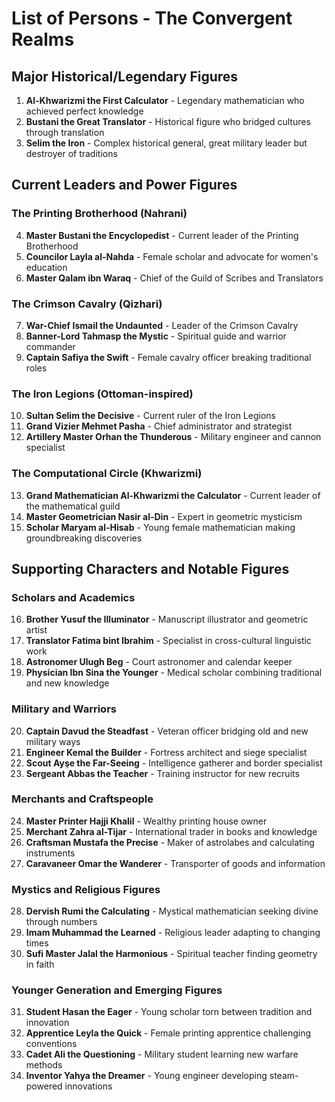# List of Persons - The Convergent Realms

## Major Historical/Legendary Figures
1. **Al-Khwarizmi the First Calculator** - Legendary mathematician who achieved perfect knowledge
2. **Bustani the Great Translator** - Historical figure who bridged cultures through translation
3. **Selim the Iron** - Complex historical general, great military leader but destroyer of traditions

## Current Leaders and Power Figures

### The Printing Brotherhood (Nahrani)
4. **Master Bustani the Encyclopedist** - Current leader of the Printing Brotherhood
5. **Councilor Layla al-Nahda** - Female scholar and advocate for women's education
6. **Master Qalam ibn Waraq** - Chief of the Guild of Scribes and Translators

### The Crimson Cavalry (Qizhari)
7. **War-Chief Ismail the Undaunted** - Leader of the Crimson Cavalry
8. **Banner-Lord Tahmasp the Mystic** - Spiritual guide and warrior commander
9. **Captain Safiya the Swift** - Female cavalry officer breaking traditional roles

### The Iron Legions (Ottoman-inspired)
10. **Sultan Selim the Decisive** - Current ruler of the Iron Legions
11. **Grand Vizier Mehmet Pasha** - Chief administrator and strategist
12. **Artillery Master Orhan the Thunderous** - Military engineer and cannon specialist

### The Computational Circle (Khwarizmi)
13. **Grand Mathematician Al-Khwarizmi the Calculator** - Current leader of the mathematical guild
14. **Master Geometrician Nasir al-Din** - Expert in geometric mysticism
15. **Scholar Maryam al-Hisab** - Young female mathematician making groundbreaking discoveries

## Supporting Characters and Notable Figures

### Scholars and Academics
16. **Brother Yusuf the Illuminator** - Manuscript illustrator and geometric artist
17. **Translator Fatima bint Ibrahim** - Specialist in cross-cultural linguistic work
18. **Astronomer Ulugh Beg** - Court astronomer and calendar keeper
19. **Physician Ibn Sina the Younger** - Medical scholar combining traditional and new knowledge

### Military and Warriors
20. **Captain Davud the Steadfast** - Veteran officer bridging old and new military ways
21. **Engineer Kemal the Builder** - Fortress architect and siege specialist
22. **Scout Ayşe the Far-Seeing** - Intelligence gatherer and border specialist
23. **Sergeant Abbas the Teacher** - Training instructor for new recruits

### Merchants and Craftspeople
24. **Master Printer Hajji Khalil** - Wealthy printing house owner
25. **Merchant Zahra al-Tijar** - International trader in books and knowledge
26. **Craftsman Mustafa the Precise** - Maker of astrolabes and calculating instruments
27. **Caravaneer Omar the Wanderer** - Transporter of goods and information

### Mystics and Religious Figures
28. **Dervish Rumi the Calculating** - Mystical mathematician seeking divine through numbers
29. **Imam Muhammad the Learned** - Religious leader adapting to changing times
30. **Sufi Master Jalal the Harmonious** - Spiritual teacher finding geometry in faith

### Younger Generation and Emerging Figures
31. **Student Hasan the Eager** - Young scholar torn between tradition and innovation
32. **Apprentice Leyla the Quick** - Female printing apprentice challenging conventions
33. **Cadet Ali the Questioning** - Military student learning new warfare methods
34. **Inventor Yahya the Dreamer** - Young engineer developing steam-powered innovations